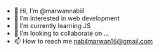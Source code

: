 - 👋 Hi, I’m @marwannabiil
- 👀 I’m interested in web development 
- 🌱 I’m currently learning JS
- 💞️ I’m looking to collaborate on ...
- 📫 How to reach me nabilmarwan16@gmail.com

<!---
marwannabiil/marwannabiil is a ✨ special ✨ repository because its `README.md` (this file) appears on your GitHub profile.
You can click the Preview link to take a look at your changes.
--->
